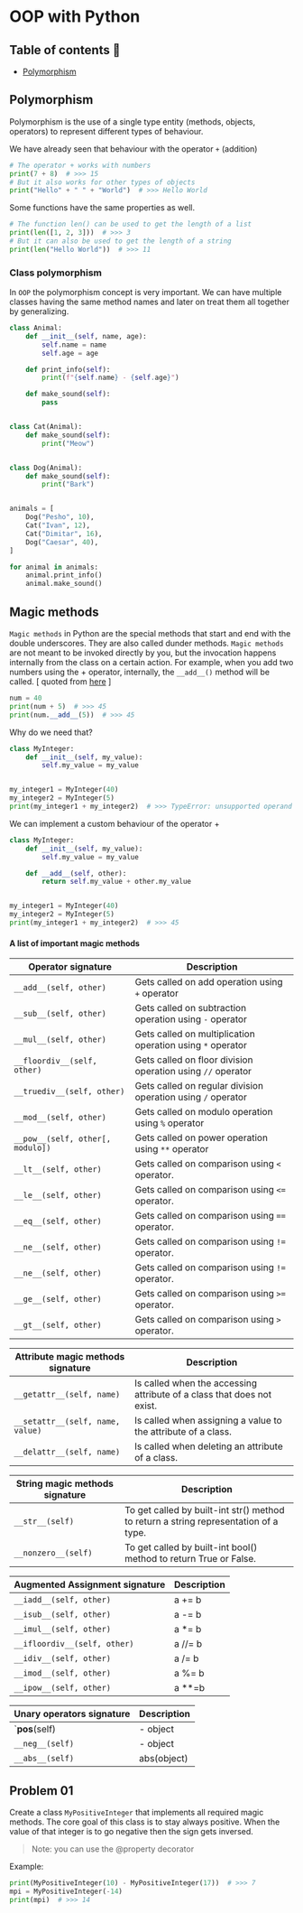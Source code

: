 # OOP with Python️

## Table of contents 📜

- [Polymorphism](#polymorphism)

## Polymorphism

Polymorphism is the use of a single type entity (methods, objects, operators) to represent different types of behaviour.

We have already seen that behaviour with the operator `+` (addition)

```python
# The operator + works with numbers
print(7 + 8)  # >>> 15
# But it also works for other types of objects
print("Hello" + " " + "World")  # >>> Hello World
```

Some functions have the same properties as well.

```python
# The function len() can be used to get the length of a list
print(len([1, 2, 3]))  # >>> 3
# But it can also be used to get the length of a string
print(len("Hello World"))  # >>> 11
```

### Class polymorphism

In `OOP` the polymorphism concept is very important. We can have multiple classes having the same method names and later
on treat them all together by generalizing.

```python
class Animal:
    def __init__(self, name, age):
        self.name = name
        self.age = age

    def print_info(self):
        print(f"{self.name} - {self.age}")

    def make_sound(self):
        pass


class Cat(Animal):
    def make_sound(self):
        print("Meow")


class Dog(Animal):
    def make_sound(self):
        print("Bark")


animals = [
    Dog("Pesho", 10),
    Cat("Ivan", 12),
    Cat("Dimitar", 16),
    Dog("Caesar", 40),
]

for animal in animals:
    animal.print_info()
    animal.make_sound()
```

## Magic methods

`Magic methods` in Python are the special methods that start and end with the double underscores. They are also called
dunder methods. `Magic methods` are not meant to be invoked directly by you, but the invocation happens internally from
the class on a certain action. For example, when you add two numbers using the + operator, internally, the `__add__()`
method will be called. [ quoted from [here](https://www.tutorialsteacher.com/python/magic-methods-in-python) ]

```python
num = 40
print(num + 5)  # >>> 45
print(num.__add__(5))  # >>> 45
```

Why do we need that?

```python
class MyInteger:
    def __init__(self, my_value):
        self.my_value = my_value


my_integer1 = MyInteger(40)
my_integer2 = MyInteger(5)
print(my_integer1 + my_integer2)  # >>> TypeError: unsupported operand type(s) for +: 'MyInteger' and 'MyInteger'
```

We can implement a custom behaviour of the operator +

```python
class MyInteger:
    def __init__(self, my_value):
        self.my_value = my_value

    def __add__(self, other):
        return self.my_value + other.my_value


my_integer1 = MyInteger(40)
my_integer2 = MyInteger(5)
print(my_integer1 + my_integer2)  # >>> 45
```

#### A list of important magic methods

| Operator signature               | Description                                                   |
|----------------------------------|---------------------------------------------------------------|
| `__add__(self, other)`           |  Gets called on add operation using `+` operator              |
| `__sub__(self, other)`           |  Gets called on subtraction operation using `-` operator      |
| `__mul__(self, other)`           |  Gets called on multiplication operation using `*` operator   |
| `__floordiv__(self, other)`      |  Gets called on floor division operation using `//` operator  |
| `__truediv__(self, other)`       |  Gets called on regular division operation using `/` operator |
| `__mod__(self, other)`           |  Gets called on modulo operation using `%` operator           |
| `__pow__(self, other[, modulo])` |  Gets called on power operation using `**` operator           |
| `__lt__(self, other)`            |  Gets called on comparison using `<` operator.                |
| `__le__(self, other)`            |  Gets called on comparison using `<=` operator.               |
| `__eq__(self, other)`            |  Gets called on comparison using `==` operator.               |
| `__ne__(self, other)`            |  Gets called on comparison using `!=` operator.               |
| `__ne__(self, other)`            |  Gets called on comparison using `!=` operator.               |
| `__ge__(self, other)`            |  Gets called on comparison using `>=` operator.               |
| `__gt__(self, other)`            |  Gets called on comparison using `>` operator.                |

| Attribute magic methods signature | Description                                                             |
|-----------------------------------|-------------------------------------------------------------------------|
| `__getattr__(self, name)`         |  Is called when the accessing attribute of a class that does not exist. |
| `__setattr__(self, name, value)`  |  Is called when assigning a value to the attribute of a class.          |
| `__delattr__(self, name)`         |  Is called when deleting an attribute of a class.                       |

| String magic methods signature   | Description                                                                           |
|----------------------------------|---------------------------------------------------------------------------------------|
| `__str__(self)`                  |  To get called by built-int str() method to return a string representation of a type. |
| `__nonzero__(self)`              |  To get called by built-int bool() method to return True or False.                    |

| Augmented Assignment signature           | Description |
|------------------------------------------|-------------|
| `__iadd__(self, other)`                  |  a += b     |
| `__isub__(self, other)`                  |  a -= b     |
| `__imul__(self, other)`                  |  a *= b     | 
| `__ifloordiv__(self, other)`             |  a //= b    |
| `__idiv__(self, other)`                  |  a /= b     |
| `__imod__(self, other)`                  |  a %= b     |
| `__ipow__(self, other)`                  |  a **=b     |

| Unary operators signature | Description  |
|---------------------------|--------------|
| `__pos__(self)            |  - object    |
| `__neg__(self)`           |  - object    |
| `__abs__(self)`           |  abs(object) | 

## Problem 01

Create a class `MyPositiveInteger` that implements all required magic methods. The core goal of this class is to stay
always positive. When the value of that integer is to go negative then the sign gets inversed.

> Note: you can use the @property decorator

Example:

```python
print(MyPositiveInteger(10) - MyPositiveInteger(17))  # >>> 7
mpi = MyPositiveInteger(-14)
print(mpi)  # >>> 14
```